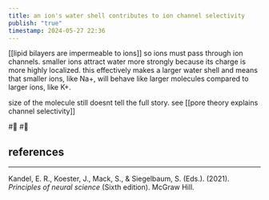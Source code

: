 ```yaml
---
title: an ion's water shell contributes to ion channel selectivity
publish: "true"
timestamp: 2024-05-27 22:36
---
```

[[lipid bilayers are impermeable to ions]] so ions must pass through ion channels. smaller ions attract water more strongly because its charge is more highly localized. this effectively makes a larger water shell and means that smaller ions, like Na+, will behave like larger molecules compared to larger ions, like K+. 

size of the molecule still doesnt tell the full story. see [[pore theory explains channel selectivity]]

#🥚 #🌱 
## references
---
Kandel, E. R., Koester, J., Mack, S., & Siegelbaum, S. (Eds.). (2021). _Principles of neural science_ (Sixth edition). McGraw Hill.